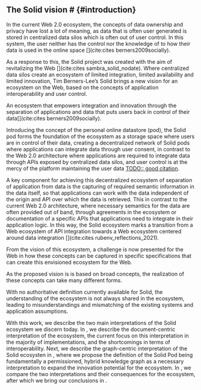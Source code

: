 ## The Solid vision # {#introduction}
<!-- problem: your data being everywhere, no control very limited interoperability -->
In the current Web 2.0 ecosystem, 
the concepts of data ownership and privacy have lost a lot of meaning,
as data that is often user generated is stored in centralized data silos
which is often out of user control.
In this system, the user neither has the control nor the knowledge of to how their data is used in the online space [](cite:cites berners2009socially).
<!-- Solid: a vision for a better Web -->
As a response to this, the Solid project was created with the aim of revitalizing the Web [](cite:cites sambra_solid_nodate).
Where centralized data silos create an ecosystem of limited integration, limited availability and limited innovation,
Tim Berners-Lee’s Solid brings a new vision for an ecosystem on the Web,
based on the concepts of application interoperability and user control.
<!-- ecosystem goal: control over data, interoperability over applications and data -->
An ecosystem that empowers integration and innovation 
through the separation of applications and data 
that puts users back in control of their data[](cite:cites berners2009socially).

<!-- the Solid pod -->
Introducing the concept of the personal online datastore (pod), 
the Solid pod forms the foundation of the ecosystem as 
a storage space where users are in control of their data,
creating a decentralized network of Solid pods
where applications can integrate data through user consent,
in contrast to the Web 2.0 architecture where applications are required to integrate data 
through APIs exposed by centralized data silos,
and user control is at the mercy of the platform maintaining the user data [TODO:: good citation](). 

<!-- key for achieving requirement: capture semantics in the data -->
A key component for achieving this decentralized ecosystem 
of separation of application from data 
is the capturing of required semantic information in the data itself,
so that applications can work with the data independent 
of the origin and API over which the data is retrieved.
This in contrast to the current Web 2.0 architecture,
where necessary semantics for the data are often provided out of band,
through agreements in the ecosystem or documentation of a specific APIs
that applications need to integrate in their application logic.
In this way, the Solid ecosystem marks a transition
from a Web ecosystem of API integration towards
a Web ecosystem centered around data integration [](cite:cites rubenv_reflections_2021).

<!-- Now this vision has to be made a reality -->
From the vision of this ecosystem, 
a challenge is now presented for the Web in how these concepts
can be captured in specific specifications that can 
create this envisioned ecosystem for the Web.
<!-- The vision is room for many interpretations -->
As the proposed vision is is based on broad concepts,
the realization of these concepts can take many different forms.
<!-- there is no authoritative definition -->
With no authoritative definition currently available for Solid,
the understanding of the ecosystem is not always shared in the ecosystem,
leading to misunderstandings and mismatching of the existing systems and application assumptions.

With this work,
we describe the two main interpretations of the Solid ecosystem we discern today. 
In [](#documentcentric), we describe the document-centric interpretation of the ecosystem,
the current focus on this interpretation in the majority of implementations,
and the shortcomings in terms of interoperability.
Next, we describe the graph-centric interpretation of the Solid ecosysten in [](#graphcentric),
where we propose the definition of the Solid Pod being fundamentally a permissioned, hybrid knowledge graph
as a necessary interpretation to expand the innovation potential for the ecosystem.
In [](#comparison), we compare the two interpretations and their consequences for the ecosystem, 
after which we bring our conclusions in [](#conclusion).

